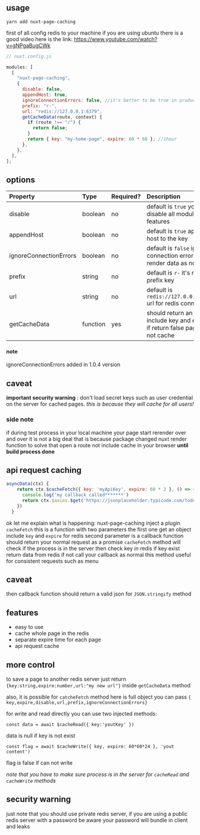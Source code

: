 ## usage

```
yarn add nuxt-page-caching
```

first of all config redis to your machine
if you are using ubuntu there is a good video here is the link:
https://www.youtube.com/watch?v=gNPgaBugCWk

```javascript
// nuxt.config.js

modules: [
  [
    "nuxt-page-caching",
    {
      disable: false,
      appendHost: true,
      ignoreConnectionErrors: false, //it's better to be true in production
      prefix: "r-",
      url: "redis://127.0.0.1:6379",
      getCacheData(route, context) {
        if (route !== "/") {
          return false;
        }
        return { key: "my-home-page", expire: 60 * 60 }; //1hour
      },
    },
  ],
];
```

## options

| Property               | Type     | Required? | Description                                                                        |
| :--------------------- | :------- | :-------- | :--------------------------------------------------------------------------------- |
| disable                | boolean  | no        | default is `true` you can disable all module features                              |
| appendHost             | boolean  | no        | default is `true` append host to the key                                           |
| ignoreConnectionErrors | boolean  | no        | default is `false` ignore connection errors and render data as normal              |
| prefix                 | string   | no        | default is `r-` it's redis prefix key                                              |
| url                    | string   | no        | default is `redis://127.0.0.1:6379` url for redis connection                       |
| getCacheData           | function | yes       | should return an object include key and expire if return false page will not cache |

#### note

ignoreConnectionErrors added in 1.0.4 version

## caveat

**important security warning** : don't load secret keys such as user credential on the server for cached pages.
_this is because they will cache for all users!_

### side note

if during test process in your local machine your page start rerender over and over it is not a big deal that is because package changed nuxt render function
to solve that open a route not include cache in your browser **until build process done**

## api request caching

```javascript
asyncData(ctx) {
    return ctx.$cacheFetch({ key: 'myApiKey', expire: 60 * 2 }, () => {
      console.log('my callback called*******')
      return ctx.$axios.$get('https://jsonplaceholder.typicode.com/todos/1')
    })
  }
```

ok let me explain what is happening:
nuxt-page-caching inject a plugin `cacheFetch` this is a function with two parameters
the first one get an object include `key` and `expire` for redis
second parameter is a callback function should return your normal request as a promise
`cacheFetch` method will check if the process is in the server then check key in redis
if key exist return data from redis if not call your callback as normal
this method useful for consistent requests such as menu

## caveat

then callback function should return a valid json for `JSON.stringify` method

## features

- easy to use
- cache whole page in the redis
- separate expire time for each page
- api request cache

## more control

to save a page to another redis server just return
`{key:string,expire:number,url:"my new url"}`
inside `getCacheData` method

also, it is possible for `catcheFetch` method here is full object you can pass
`{ key,expire,disable,url,prefix,ignoreConnectionErrors}`

for write and read directly you can use two injected methods:

`const data = await $cacheRead({ key:'youtKey' })`

data is null if key is not exist

`const flag = await $cacheWrite({ key, expire: 60*60*24 }, 'yout content')`

flag is false if can not write

_note that you have to make sure process is in the server for `cacheRead` and `cacheWrite` methods_

## security warning

just note that you should use private redis server, if you are using a public redis server with a password be aware your password will bundle in client and leaks
